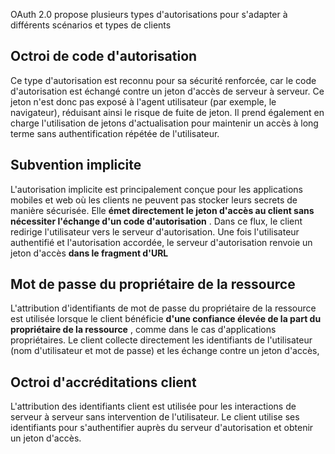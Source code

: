 OAuth 2.0 propose plusieurs types d'autorisations pour s'adapter à différents scénarios et types de clients
## Octroi de code d'autorisation
Ce type d'autorisation est reconnu pour sa sécurité renforcée, car le code d'autorisation est échangé contre un jeton d'accès de serveur à serveur. Ce jeton n'est donc pas exposé à l'agent utilisateur (par exemple, le navigateur), réduisant ainsi le risque de fuite de jeton. Il prend également en charge l'utilisation de jetons d'actualisation pour maintenir un accès à long terme sans authentification répétée de l'utilisateur.

## Subvention implicite
L'autorisation implicite est principalement conçue pour les applications mobiles et web où les clients ne peuvent pas stocker leurs secrets de manière sécurisée. Elle **émet directement le jeton d'accès au client sans nécessiter l'échange d'un code d'autorisation** . Dans ce flux, le client redirige l'utilisateur vers le serveur d'autorisation. Une fois l'utilisateur authentifié et l'autorisation accordée, le serveur d'autorisation renvoie un jeton d'accès **dans le fragment d'URL**

## Mot de passe du propriétaire de la ressource

L'attribution d'identifiants de mot de passe du propriétaire de la ressource est utilisée lorsque le client bénéficie **d'une confiance élevée de la part du propriétaire de la ressource** , comme dans le cas d'applications propriétaires. Le client collecte directement les identifiants de l'utilisateur (nom d'utilisateur et mot de passe) et les échange contre un jeton d'accès,

## Octroi d'accréditations client

L'attribution des identifiants client est utilisée pour les interactions de serveur à serveur sans intervention de l'utilisateur. Le client utilise ses identifiants pour s'authentifier auprès du serveur d'autorisation et obtenir un jeton d'accès.

